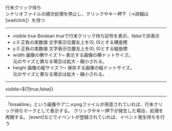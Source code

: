 行末クリック待ち  
シナリオファイルの順次処理を停止し、クリックやキー押下（→詳細は[waitclick]）を待つ

***
- visible		true	Boolean	trueで行末クリック待ち記号を表示、falseで非表示
- x		0	正負の実数値	文字表示位置左上を(0, 0)とする横座標
- y		0	正負の実数値	文字表示位置左上を(0, 0)とする縦座標
- width		画像の横サイズ	1〜	表示する画像の横ドットサイズ。<br/>元のサイズと異なる場合は拡大・縮小される。
- height		画像の縦サイズ	1〜	保存する画像の縦ドットサイズ。<br/>元のサイズと異なる場合は拡大・縮小される。

***
visible=${1|true,false|}

***
「breakline」という画像やアニメpngファイルが用意されていれば、行末クリック待ちマークとして表示する。
クリックやキー押下が発生した場合、処理を再開する。
[event]などでイベントが登録されていれば、イベント発生待ちを行う
